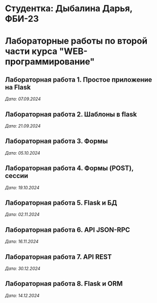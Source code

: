 # Студентка: Дыбалина Дарья, ФБИ-23

# Лабораторные работы по второй части курса "WEB-программирование"

## Лабораторная работа 1. Простое приложение на Flask

*Дата: 07.09.2024*

## Лабораторная работа 2. Шаблоны в flask

*Дата: 21.09.2024*

## Лабораторная работа 3. Формы

*Дата: 05.10.2024*

## Лабораторная работа 4. Формы (POST), сессии

*Дата: 19.10.2024*

## Лабораторная работа 5. Flask и БД

*Дата: 02.11.2024*

## Лабораторная работа 6. API JSON-RPC

*Дата: 16.11.2024*

## Лабораторная работа 7. API REST

*Дата: 30.12.2024*

## Лабораторная работа 8. Flask и ORM

*Дата: 14.12.2024*
